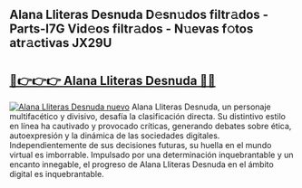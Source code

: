 ## Alana Lliteras Desnuda D𝚎sn𝚞dos filtr𝚊dos - Parts-I7G Vid𝚎os filtr𝚊dos - N𝚞evas f𝚘tos atr𝚊ctivas JX29U

# <h2><a href="http://mb7dx4h.tromn.icu/?c=Alana+Lliteras+Desnuda">🔗👉👉👉 Alana Lliteras Desnuda 🔗🔗</a></h2>

[![Alana Lliteras Desnuda nuevo](https://i.imgur.com/pEAQMta.gif)](http://mb7dx4h.tromn.icu/?c=Alana+Lliteras+Desnuda)
Alana Lliteras Desnuda, un personaje multifacético y divisivo, desafía la clasificación directa. Su distintivo estilo en línea ha cautivado y provocado críticas, generando debates sobre ética, autoexpresión y la dinámica de las sociedades digitales. Independientemente de sus decisiones futuras, su huella en el mundo virtual es imborrable. Impulsado por una determinación inquebrantable y un encanto innegable, el progreso de Alana Lliteras Desnuda en el ámbito digital es inquebrantable.
